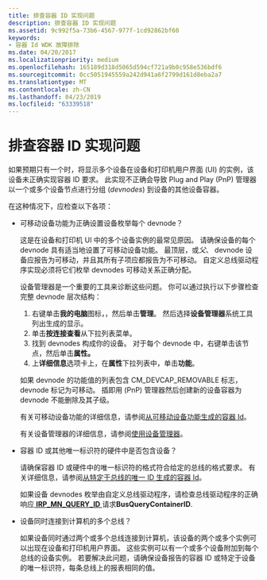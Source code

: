 ```yaml
---
title: 排查容器 ID 实现问题
description: 排查容器 ID 实现问题
ms.assetid: 9c992f5a-73b6-4567-977f-1cd92862bf60
keywords:
- 容器 Id WDK 故障排除
ms.date: 04/20/2017
ms.localizationpriority: medium
ms.openlocfilehash: 165189d318d5065d594cf721a9b0c958e536bdf6
ms.sourcegitcommit: 0cc5051945559a242d941a6f2799d161d8eba2a7
ms.translationtype: MT
ms.contentlocale: zh-CN
ms.lasthandoff: 04/23/2019
ms.locfileid: "63339518"
---
```

# <a name="troubleshooting-the-implementation-of-container-ids"></a>排查容器 ID 实现问题


如果预期只有一个时，将显示多个设备在设备和打印机用户界面 (UI) 的实例，该设备未正确实现容器 ID 要求。 此实现不正确会导致 Plug and Play (PnP) 管理器以一个或多个设备节点进行分组 (*devnodes*) 到设备的其他设备容器。

在这种情况下，应检查以下各项：

-   可移动设备功能为正确设置设备枚举每个 devnode？

    这是在设备和打印机 UI 中的多个设备实例的最常见原因。 请确保设备的每个 devnode 具有适当地设置了可移动设备功能。 最顶层，或*父*、 devnode 设备应报告为可移动，并且其所有子项应都报告为不可移动。 自定义总线驱动程序实现必须将它们枚举 devnodes 可移动关系正确分配。

    设备管理器是一个重要的工具来诊断这些问题。 你可以通过执行以下步骤检查完整 devnode 层次结构：

    1.  右键单击**我的电脑**图标，，然后单击**管理**。 然后选择**设备管理器**系统工具列出生成的显示。
    2.  单击**按连接查看**从下拉列表菜单。
    3.  找到 devnodes 构成你的设备。 对于每个 devnode 中，右键单击该节点，然后单击**属性。**
    4.  上**详细信息**选项卡上，在**属性**下拉列表中，单击**功能**。

    如果 devnode 的功能值的列表包含 CM_DEVCAP_REMOVABLE 标志，devnode 标记为可移动。 插即用 (PnP) 管理器然后创建新的设备容器为 devnode 不能删除及其子级。

    有关可移动设备功能的详细信息，请参阅[从可移动设备功能生成的容器 Id](container-ids-generated-from-the-removable-device-capability.md)。

    有关设备管理器的详细信息，请参阅[使用设备管理器](using-device-manager.md)。

-   容器 ID 或其他唯一标识符的硬件中是否包含设备？

    请确保容器 ID 或硬件中的唯一标识符的格式符合给定的总线的格式要求。 有关详细信息，请参阅[从特定于总线的唯一 ID 生成的容器 Id](container-ids-generated-from-a-bus-specific-unique-id.md)。

    如果设备 devnodes 枚举由自定义总线驱动程序，请检查总线驱动程序的正确响应[ **IRP_MN_QUERY_ID** ](https://msdn.microsoft.com/library/windows/hardware/ff551679)请求**BusQueryContainerID**.

-   设备同时连接到计算机的多个总线？

    如果设备同时通过两个或多个总线连接到计算机，该设备的两个或多个实例可以出现在设备和打印机用户界面。 这些实例可以有一个或多个设备附加到每个总线的设备实例。 若要解决此问题，请确保设备报告的容器 ID 或特定于设备的唯一标识符，每条总线上的报表相同的值。

 

 





